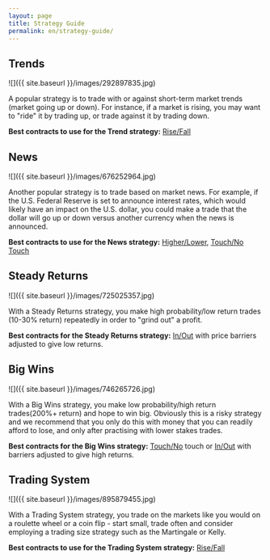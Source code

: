```yaml
---
layout: page
title: Strategy Guide
permalink: en/strategy-guide/
---
```


<h2>Trends</h2>

![]({{ site.baseurl }}/images/292897835.jpg)

A popular strategy is to trade with or against short-term market trends (market going up or down). For instance, if a market is rising, you may want to "ride" it by trading up, or trade against it by trading down.

**Best contracts to use for the Trend strategy:** [Rise/Fall](https://www.binary.com/d/trade.cgi?form_name=variablereturn&utm_medium=social&utm_campaign=blog&utm_source=binary
)

## News

![]({{ site.baseurl }}/images/676252964.jpg)

Another popular strategy is to trade based on market news. For example, if the U.S. Federal Reserve is set to announce interest rates, which would likely have an impact on the U.S. dollar, you could make a trade that the dollar will go up or down versus another currency when the news is announced.

**Best contracts to use for the News strategy:** [Higher/Lower](https://www.binary.com/d/trade.cgi?form_name=higherlower&utm_medium=social&utm_campaign=blog&utm_source=binary
), [Touch/No Touch](https://www.binary.com/d/trade.cgi?form_name=touchnotouch&utm_medium=social&utm_campaign=blog&utm_source=binary)

## Steady Returns

![]({{ site.baseurl }}/images/725025357.jpg)

With a Steady Returns strategy, you make high probability/low return trades (10-30% return) repeatedly in order to "grind out" a profit.

**Best contracts for the Steady Returns strategy:** [In/Out](https://www.binary.com/d/trade.cgi?form_name=staysinout&utm_medium=social&utm_campaign=blog&utm_source=binary
) with price barriers adjusted to give low returns.

## Big Wins

![]({{ site.baseurl }}/images/746265726.jpg)

With a Big Wins strategy, you make low probability/high return trades(200%+ return) and hope to win big. Obviously this is a risky strategy and we recommend that you only do this with money that you can readily afford to lose, and only after practising with lower stakes trades.

**Best contracts for the Big Wins strategy:** [Touch/No](https://www.binary.com/d/trade.cgi?form_name=touchnotouch&utm_medium=social&utm_campaign=blog&utm_source=binary
) touch or [In/Out](https://www.binary.com/d/trade.cgi?form_name=staysinout&utm_medium=social&utm_campaign=blog&utm_source=binary
) with barriers adjusted to give high returns.

## Trading System

![]({{ site.baseurl }}/images/895879455.jpg)

With a Trading System strategy, you trade on the markets like you would on a roulette wheel or a coin flip - start small, trade often and consider employing a trading size strategy such as the Martingale or Kelly.

**Best contracts to use for the Trading System strategy:** [Rise/Fall](https://www.binary.com/d/trade.cgi?form_name=variablereturn&utm_medium=social&utm_campaign=blog&utm_source=binary
)

